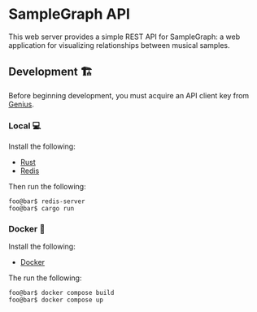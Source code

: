 # SampleGraph API

This web server provides a simple REST API for SampleGraph: a web application for visualizing relationships between musical samples.

## Development 🏗️

Before beginning development, you must acquire an API client key from [Genius](https://docs.genius.com).

### Local 💻

Install the following:

- [Rust](https://www.rust-lang.org/tools/install)
- [Redis](https://redis.io/docs/getting-started/installation)

Then run the following:

```console
foo@bar$ redis-server
foo@bar$ cargo run
```

### Docker 🐳

Install the following:

- [Docker](https://docs.docker.com/engine/install)

The run the following:

```console
foo@bar$ docker compose build
foo@bar$ docker compose up
```
